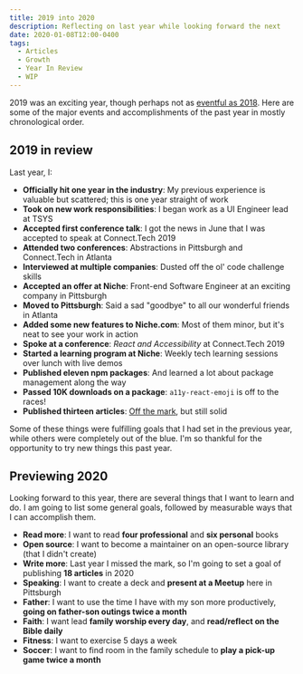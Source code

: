 ```yaml
---
title: 2019 into 2020
description: Reflecting on last year while looking forward the next
date: 2020-01-08T12:00-0400
tags:
  - Articles
  - Growth
  - Year In Review
  - WIP
---
```


2019 was an exciting year, though perhaps not as
[eventful as 2018](./2018-into-2019). Here are some of the major events and
accomplishments of the past year in mostly chronological order.

## 2019 in review

Last year, I:

- **Officially hit one year in the industry**: My previous experience is
  valuable but scattered; this is one year straight of work
- **Took on new work responsibilities**: I began work as a UI Engineer lead at
  TSYS
- **Accepted first conference talk**: I got the news in June that I was accepted
  to speak at Connect.Tech 2019
- **Attended two conferences**: Abstractions in Pittsburgh and Connect.Tech in
  Atlanta
- **Interviewed at multiple companies**: Dusted off the ol' code challenge
  skills
- **Accepted an offer at Niche**: Front-end Software Engineer at an exciting
  company in Pittsburgh
- **Moved to Pittsburgh**: Said a sad "goodbye" to all our wonderful friends in
  Atlanta
- **Added some new features to Niche.com**: Most of them minor, but it's neat to
  see your work in action
- **Spoke at a conference**: _React and Accessibility_ at Connect.Tech 2019
- **Started a learning program at Niche**: Weekly tech learning sessions over
  lunch with live demos
- **Published eleven npm packages**: And learned a lot about package management
  along the way
- **Passed 10K downloads on a package**: `a11y-react-emoji` is off to the races!
- **Published thirteen articles**: [Off the mark](./reviewing-2019-goals), but
  still solid

Some of these things were fulfilling goals that I had set in the previous year,
while others were completely out of the blue. I'm so thankful for the
opportunity to try new things this past year.

## Previewing 2020

Looking forward to this year, there are several things that I want to learn and
do. I am going to list some general goals, followed by measurable ways that I
can accomplish them.

- **Read more**: I want to read **four professional** and **six personal** books
- **Open source**: I want to become a maintainer on an open-source library (that
  I didn't create)
- **Write more**: Last year I missed the mark, so I'm going to set a goal of
  publishing **18 articles** in 2020
- **Speaking**: I want to create a deck and **present at a Meetup** here in
  Pittsburgh
- **Father**: I want to use the time I have with my son more productively,
  **going on father-son outings twice a month**
- **Faith**: I want lead **family worship every day**, and **read/reflect on the
  Bible daily**
- **Fitness**: I want to exercise 5 days a week
- **Soccer**: I want to find room in the family schedule to **play a pick-up
  game twice a month**

